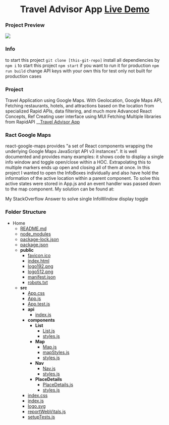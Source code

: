 <h1 align="center">Travel Advisor App <a href="https://travel-app-one.vercel.app/">Live Demo</a></h1>


### Project Preview

![](https://i.ibb.co/0cFqQTQ/localhost-3000-1.jpg)

### Info

to start this project `git clone [this-git-repo]`
install all dependiencies by `npm i`
to start this project `npm start`
if you want to run it for production `npm run build`
change API keys with your own this for test only not built for production cases

### Project

Travel Application using Google Maps. With Geolocation, Google Maps
API, Fetching restaurants, hotels, and attractions based on the location
from specialized Rapid APIs, data filtering, and much more
Advanced React Concepts, Ref Creating user interface using MUI
Fetching Multiple libraries from RapidAPI
 __[Travel Advisor App](https://travel-app-one.vercel.app/)
 
 ### Ract Google Maps
 react-google-maps provides "a set of React components wrapping the underlying Google Maps JavaScript API v3 instances". It is well documented and provides many examples: it shows code to display a single info window and toggle open/close within a HOC. Extrapolating this to multiple markers ends up open and closing all of them at once. In this project I wanted to open the InfoBoxes individually and also have hold the information of the active location within a parent component. To solve this active states were stored in App.js and an event handler was passed down to the map component. My solution can be found at:

My StackOverflow Answer to solve single InfoWindow display toggle

### Folder Structure

- Home
   - [README.md](README.md)
   - [node\_modules](node_modules)
   - [package\-lock.json](package-lock.json)
   - [package.json](package.json)
   - __public__
     - [favicon.ico](public/favicon.ico)
     - [index.html](public/index.html)
     - [logo192.png](public/logo192.png)
     - [logo512.png](public/logo512.png)
     - [manifest.json](public/manifest.json)
     - [robots.txt](public/robots.txt)
   - __src__
     - [App.css](src/App.css)
     - [App.js](src/App.js)
     - [App.test.js](src/App.test.js)
     - __api__
       - [index.js](src/api/index.js)
     - __components__
       - __List__
         - [List.js](src/components/List/List.js)
         - [styles.js](src/components/List/styles.js)
       - __Map__
         - [Map.js](src/components/Map/Map.js)
         - [mapStyles.js](src/components/Map/mapStyles.js)
         - [styles.js](src/components/Map/styles.js)
       - __Nav__
         - [Nav.js](src/components/Nav/Nav.js)
         - [styles.js](src/components/Nav/styles.js)
       - __PlaceDetails__
         - [PlaceDetails.js](src/components/PlaceDetails/PlaceDetails.js)
         - [styles.js](src/components/PlaceDetails/styles.js)
     - [index.css](src/index.css)
     - [index.js](src/index.js)
     - [logo.svg](src/logo.svg)
     - [reportWebVitals.js](src/reportWebVitals.js)
     - [setupTests.js](src/setupTests.js)

